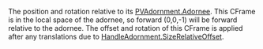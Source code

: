 The position and rotation relative to its [PVAdornment.Adornee](https://developer.roblox.com/en-us/api-reference/property/PVAdornment/Adornee). This CFrame is in the local space of the adornee, so forward (0,0,-1) will be forward relative to the adornee. The offset and rotation of this CFrame is applied after any translations due to [HandleAdornment.SizeRelativeOffset](https://developer.roblox.com/en-us/api-reference/property/HandleAdornment/SizeRelativeOffset).